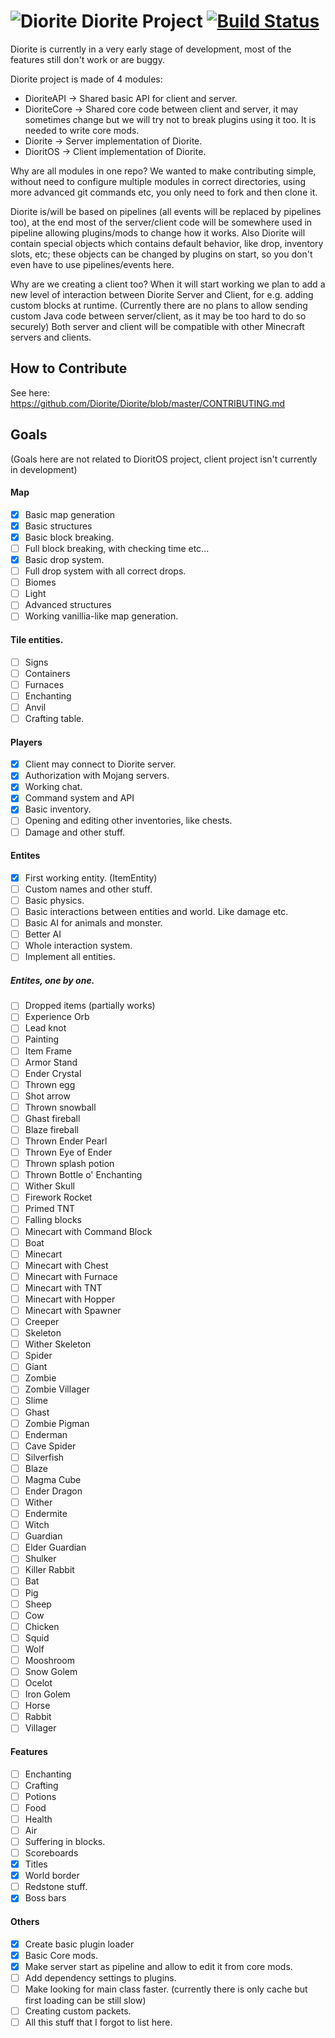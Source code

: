 # ![Diorite](http://hydra-media.cursecdn.com/minecraft.gamepedia.com/0/08/Diorite.png?version=b51c48a2486c6efd87f3ba9b13c8738a) Diorite Project [![Build Status](https://travis-ci.org/Diorite/Diorite.svg?branch=master)](https://travis-ci.org/Diorite/Diorite)

Diorite is currently in a very early stage of development, most of the features still don't work or are buggy.

Diorite project is made of 4 modules:
* DioriteAPI -> Shared basic API for client and server.
* DioriteCore -> Shared core code between client and server, it may sometimes change but we will try not to break plugins using it too. It is needed to write core mods.
* Diorite -> Server implementation of Diorite.
* DioritOS -> Client implementation of Diorite.

Why are all modules in one repo? We wanted to make contributing simple, without need to configure multiple modules in correct directories, using more advanced git commands etc, you only need to fork and then clone it.

<!--- 'most of server/client code will be somewhere used in pipeline' - could you fix that one? you mean 'sometime'? -->
Diorite is/will be based on pipelines (all events will be replaced by pipelines too), at the end most of the server/client code will be somewhere used in pipeline allowing plugins/mods to change how it works.
Also Diorite will contain special objects which contains default behavior, like drop, inventory slots, etc; these objects can be changed by plugins on start, so you don't even have to use pipelines/events here.

Why are we creating a client too? When it will start working we plan to add a new level of interaction between Diorite Server and Client, for e.g. adding custom blocks at runtime. (Currently there are no plans to allow sending custom Java code between server/client, as it may be too hard to do so securely) Both server and client will be compatible with other Minecraft servers and clients.

## How to Contribute
See here: https://github.com/Diorite/Diorite/blob/master/CONTRIBUTING.md

## Goals
(Goals here are not related to DioritOS project, client project isn't currently in development)

#### Map
- [x] Basic map generation
- [x] Basic structures
- [x] Basic block breaking.
- [ ] Full block breaking, with checking time etc...
- [x] Basic drop system.
- [ ] Full drop system with all correct drops.
- [ ] Biomes
- [ ] Light
- [ ] Advanced structures
- [ ] Working vanillia-like map generation.

#### Tile entities.
- [ ] Signs
- [ ] Containers
- [ ] Furnaces
- [ ] Enchanting
- [ ] Anvil
- [ ] Crafting table.

#### Players
- [x] Client may connect to Diorite server.
- [x] Authorization with Mojang servers.
- [x] Working chat.
- [x] Command system and API
- [x] Basic inventory.
- [ ] Opening and editing other inventories, like chests.
- [ ] Damage and other stuff.

#### Entites
- [x] First working entity. (ItemEntity)
- [ ] Custom names and other stuff.
- [ ] Basic physics.
- [ ] Basic interactions between entities and world. Like damage etc.
- [ ] Basic AI for animals and monster.
- [ ] Better AI
- [ ] Whole interaction system.
- [ ] Implement all entities.

##### Entites, one by one.
- [ ] Dropped items (partially works)
- [ ] Experience Orb
- [ ] Lead knot
- [ ] Painting
- [ ] Item Frame
- [ ] Armor Stand
- [ ] Ender Crystal
- [ ] Thrown egg
- [ ] Shot arrow
- [ ] Thrown snowball
- [ ] Ghast fireball
- [ ] Blaze fireball
- [ ] Thrown Ender Pearl
- [ ] Thrown Eye of Ender
- [ ] Thrown splash potion
- [ ] Thrown Bottle o' Enchanting
- [ ] Wither Skull
- [ ] Firework Rocket
- [ ] Primed TNT
- [ ] Falling blocks
- [ ] Minecart with Command Block
- [ ] Boat
- [ ] Minecart
- [ ] Minecart with Chest
- [ ] Minecart with Furnace
- [ ] Minecart with TNT
- [ ] Minecart with Hopper
- [ ] Minecart with Spawner
- [ ] Creeper
- [ ] Skeleton
- [ ] Wither Skeleton	
- [ ] Spider
- [ ] Giant
- [ ] Zombie
- [ ] Zombie Villager	
- [ ] Slime
- [ ] Ghast
- [ ] Zombie Pigman	
- [ ] Enderman
- [ ] Cave Spider
- [ ] Silverfish
- [ ] Blaze
- [ ] Magma Cube
- [ ] Ender Dragon
- [ ] Wither
- [ ] Endermite
- [ ] Witch
- [ ] Guardian
- [ ] Elder Guardian
- [ ] Shulker
- [ ] Killer Rabbit
- [ ] Bat
- [ ] Pig
- [ ] Sheep
- [ ] Cow
- [ ] Chicken
- [ ] Squid
- [ ] Wolf
- [ ] Mooshroom
- [ ] Snow Golem
- [ ] Ocelot
- [ ] Iron Golem
- [ ] Horse
- [ ] Rabbit
- [ ] Villager

#### Features
- [ ] Enchanting
- [ ] Crafting
- [ ] Potions
- [ ] Food
- [ ] Health
- [ ] Air
- [ ] Suffering in blocks.
- [ ] Scoreboards
- [x] Titles
- [x] World border
- [ ] Redstone stuff.
- [x] Boss bars

#### Others
- [x] Create basic plugin loader
- [x] Basic Core mods.
- [x] Make server start as pipeline and allow to edit it from core mods.
- [ ] Add dependency settings to plugins.
- [ ] Make looking for main class faster. (currently there is only cache but first loading can be still slow)
- [ ] Creating custom packets.
- [ ] All this stuff that I forgot to list here.
